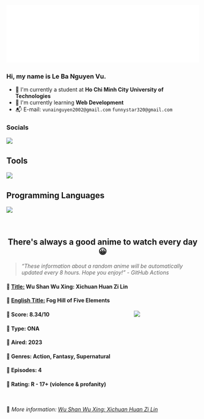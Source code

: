
<img src="svg/nai.svg" />

<br />

<h3>Hi, my name is <strong>Le Ba Nguyen Vu</strong>.</h3>

- 🏫 I'm currently a student at **Ho Chi Minh City University of Technologies**
- 👀 I'm currently learning **Web Development**
- 📬 E-mail: `vunainguyen2002@gmail.com` `funnystar320@gmail.com`


<h3>Socials</h3>
<a target="_blank" href="https://instagram.com/vu.le1352"><img src="https://img.shields.io/badge/Instagram-%23E4405F.svg?style=for-the-badge&logo=Instagram&logoColor=white" /></a>

<p>
  <h2>Tools</h2>
  <a href="https://skillicons.dev">
    <img src="https://skillicons.dev/icons?i=git,dotnet,mongodb,express,react,nodejs,bootstrap,tailwind,laravel,docker&theme=dark" />
  </a>

  <br />

  <h2>Programming Languages</h2>

  <a href="https://skillicons.dev">
    <img src="https://skillicons.dev/icons?i=javascript,typescript,html,css,cs,php&theme=dark" />
  </a>
</p>

<br />

<h2 align="center">There's always a good anime to watch every day 😀</h2>

<blockquote>
<i>
<q>These information about a random anime will be automatically updated every 8 hours. Hope you enjoy!</q> - GitHub Actions
</i>
</blockquote>

<h4>
  <strong>🥭 <u>Title:</u></strong> Wu Shan Wu Xing: Xichuan Huan Zi Lin
</h4>

<h4>🌿 <u>English Title:</u> Fog Hill of Five Elements</h4>

<img align="right" width="170" src=https://cdn.myanimelist.net/images/anime/1433/119529.jpg />

<h4>🌱 Score: 8.34/10</h4>

<h4>🌲 Type: ONA</h4>

<h4>🌴 Aired: 2023</h4>

<h4>🌵 Genres: Action, Fantasy, Supernatural</h4>

<h4>🥑 Episodes: 4</h4>

<h4>🍏 Rating: R - 17+ (violence & profanity)</h4>

<br />

🍂 *More information: [Wu Shan Wu Xing: Xichuan Huan Zi Lin](https://myanimelist.net/anime/50407/Wu_Shan_Wu_Xing__Xichuan_Huan_Zi_Lin)*
    